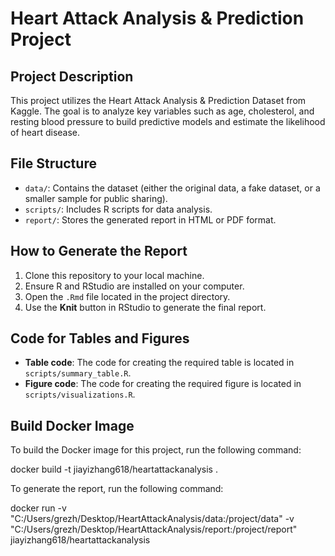 # Heart Attack Analysis & Prediction Project

## Project Description
This project utilizes the Heart Attack Analysis & Prediction Dataset from Kaggle. The goal is to analyze key variables such as age, cholesterol, and resting blood pressure to build predictive models and estimate the likelihood of heart disease.

## File Structure
- `data/`: Contains the dataset (either the original data, a fake dataset, or a smaller sample for public sharing).
- `scripts/`: Includes R scripts for data analysis.
- `report/`: Stores the generated report in HTML or PDF format.

## How to Generate the Report
1. Clone this repository to your local machine.
2. Ensure R and RStudio are installed on your computer.
3. Open the `.Rmd` file located in the project directory.
4. Use the **Knit** button in RStudio to generate the final report.

## Code for Tables and Figures
- **Table code**: The code for creating the required table is located in `scripts/summary_table.R`.
- **Figure code**: The code for creating the required figure is located in `scripts/visualizations.R`.

## Build Docker Image

To build the Docker image for this project, run the following command:

docker build -t jiayizhang618/heartattackanalysis .

To generate the report, run the following command:

docker run -v "C:/Users/grezh/Desktop/HeartAttackAnalysis/data:/project/data" -v "C:/Users/grezh/Desktop/HeartAttackAnalysis/report:/project/report" jiayizhang618/heartattackanalysis